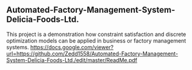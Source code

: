 ## Automated-Factory-Management-System-Delicia-Foods-Ltd.
This project is a demonstration how constraint satisfaction and discrete optimization models can be applied in business or factory management systems.
https://docs.google.com/viewer?url=https://github.com/Zedd1558/Automated-Factory-Management-System-Delicia-Foods-Ltd./edit/master/ReadMe.pdf
